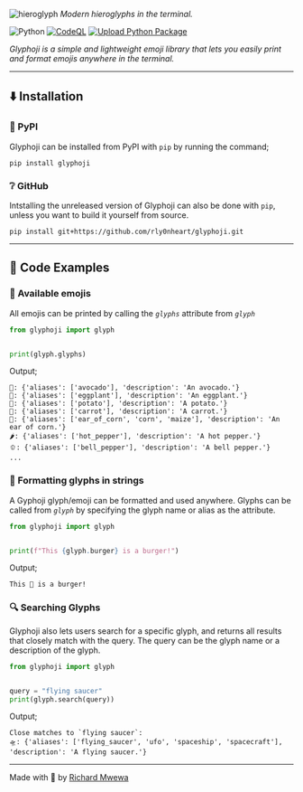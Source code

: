 ![hieroglyph](https://github.com/rly0nheart/glyphoji/assets/74001397/612da558-c52b-48c0-b820-95cce741467e)
*Modern hieroglyphs in the terminal.*

![Python](https://img.shields.io/badge/python-3670A0?style=flat&logo=python&logoColor=ffdd54)
[![CodeQL](https://github.com/rly0nheart/glyphoji/actions/workflows/codeql.yml/badge.svg)](https://github.com/rly0nheart/glyphoji/actions/workflows/codeql.yml)
[![Upload Python Package](https://github.com/rly0nheart/glyphoji/actions/workflows/python-publish.yml/badge.svg)](https://github.com/rly0nheart/glyphoji/actions/workflows/python-publish.yml)

*Glyphoji is a simple and lightweight emoji library that lets you easily print and format emojis anywhere in the terminal.*
***
## ⬇️ Installation
### 🐍 PyPI
Glyphoji can be installed from PyPI with `pip` by running the command;
```
pip install glyphoji
```
### ❔ GitHub
Intstalling the unreleased version of Glyphoji can also be done with `pip`, unless you want to build it yourself from source.
```
pip install git+https://github.com/rly0nheart/glyphoji.git
```
***
## 📖 Code Examples
### 🔣 Available emojis
All emojis can be printed by calling the *`glyphs`* attribute from *`glyph`*
```Python
from glyphoji import glyph


print(glyph.glyphs)
```

Output;
```
🥑: {'aliases': ['avocado'], 'description': 'An avocado.'}
🍆: {'aliases': ['eggplant'], 'description': 'An eggplant.'}
🥔: {'aliases': ['potato'], 'description': 'A potato.'}
🥕: {'aliases': ['carrot'], 'description': 'A carrot.'}
🌽: {'aliases': ['ear_of_corn', 'corn', 'maize'], 'description': 'An ear of corn.'}
🌶️: {'aliases': ['hot_pepper'], 'description': 'A hot pepper.'}
🫑: {'aliases': ['bell_pepper'], 'description': 'A bell pepper.'}
...
```

### 📄 Formatting glyphs in strings
A Gyphoji glyph/emoji can be formatted and used anywhere. Glyphs can be called from *`glyph`* by specifying the glyph name or alias as the attribute.

```Python
from glyphoji import glyph


print(f"This {glyph.burger} is a burger!")
```
Output;
```
This 🍔 is a burger!
```
### 🔍 Searching Glyphs
Glyphoji also lets users search for a specific glyph, and returns all results that closely match with the query. The query can be the glyph name or a description of the glyph.

```Python
from glyphoji import glyph


query = "flying saucer"
print(glyph.search(query))
```

Output;
```
Close matches to `flying saucer`:
🛸: {'aliases': ['flying_saucer', 'ufo', 'spaceship', 'spacecraft'], 'description': 'A flying saucer.'}
```
***

Made with 🖤 by [Richard Mwewa](https://about.me/rly0nheart)
